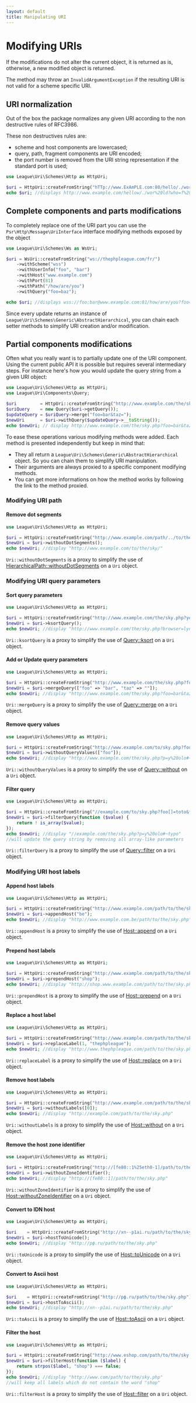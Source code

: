 ```yaml
---
layout: default
title: Manipulating URI
---
```


# Modifying URIs

<p class="message-notice">If the modifications do not alter the current object, it is returned as is, otherwise, a new modified object is returned.</p>

<p class="message-warning">The method may throw an <code>InvalidArgumentException</code> if the resulting URI is not valid for a scheme specific URI.</p>

## URI normalization

Out of the box the package normalizes any given URI according to the non destructive rules of RFC3986.

These non destructives rules are:

- scheme and host components are lowercased;
- query, path, fragment components are URI encoded;
- the port number is removed from the URI string representation if the standard port is used;

~~~php
use League\Uri\Schemes\Http as HttpUri;

$uri = HttpUri::createFromString("hTTp://www.ExAmPLE.com:80/hello/./wor ld?who=f+3#title");
echo $uri; //displays http://www.example.com/hellow/./wor%20ld?who=f%203#title
~~~

## Complete components and parts modifications

To completely replace one of the URI part you can use the `Psr\Http\Message\UriInterface` interface modifying methods exposed by the object

~~~php
use League\Uri\Schemes\Ws as WsUri;

$uri = WsUri::createFromString("ws://thephpleague.com/fr/")
    ->withScheme("wss")
    ->withUserInfo("foo", "bar")
    ->withHost("www.example.com")
    ->withPort(81)
    ->withPath("/how/are/you")
    ->withQuery("foo=baz");

echo $uri; //displays wss://foo:bar@www.example.com:81/how/are/you?foo=baz
~~~

Since every update returns an instance of `League\Uri\Schemes\Generic\AbstractHierarchical`, you can chain each setter methods to simplify URI creation and/or modification.

## Partial components modifications

Often what you really want is to partially update one of the URI component. Using the current public API it is possible but requires several intermediary steps. For instance here's how you would update the query string from a given URI object:

~~~php
use League\Uri\Schemes\Http as HttpUri;
use League\Uri\Components\Query;

$uri         = HttpUri::createFromString("http://www.example.com/the/sky.php?foo=toto#~typo");
$uriQuery    = new Query($uri->getQuery());
$updateQuery = $uriQuery->merge("foo=bar&taz=");
$newUri      = $uri->withQuery($updateQuery->__toString());
echo $newUri; // display http://www.example.com/the/sky.php?foo=bar&taz#~typo
~~~

To ease these operations various modifying methods were added. Each method is presented independently but keep in mind that:

- They all return a `League\Uri\Schemes\Generic\AbstractHierarchical` object. So you can chain them to simplify URI manipulation.
- Their arguments are always proxied to a specific component modifying methods.
- You can get more informations on how the method works by following the link to the method proxied.

### Modifying URI path

#### Remove dot segments

~~~php
use League\Uri\Schemes\Http as HttpUri;

$uri = HttpUri::createFromString("http://www.example.com/path/../to/the/./sky/");
$newUri = $uri->withoutDotSegments();
echo $newUri; //display "http://www.example.com/to/the/sky/"
~~~

`Uri::withoutDotSegments` is a proxy to simplify the use of [HierarchicalPath::withoutDotSegments](/4.0/components/hierarchical-path/#removing-dot-segments) on a `Uri` object.

### Modifying URI query parameters

#### Sort query parameters

~~~php
use League\Uri\Schemes\Http as HttpUri;

$uri = HttpUri::createFromString("http://www.example.com/the/sky.php?yellow=tiger&browser=lynx");
$newUri = $uri->ksortQuery();
echo $newUri; //display "http://www.example.com/the/sky.php?browser=lynx&yellow=tiger"
~~~

`Uri::ksortQuery` is a proxy to simplify the use of [Query::ksort](/4.0/components/query/#sort-parameters) on a `Uri` object.

#### Add or Update query parameters

~~~php
use League\Uri\Schemes\Http as HttpUri;

$uri = HttpUri::createFromString("http://www.example.com/the/sky.php?foo=toto#~typo");
$newUri = $uri->mergeQuery(["foo" => "bar", "taz" => ""]);
echo $newUri; //display "http://www.example.com/the/sky.php?foo=bar&taz#~typo"
~~~

`Uri::mergeQuery` is a proxy to simplify the use of [Query::merge](/4.0/components/query/#add-or-update-parameters) on a `Uri` object.

#### Remove query values

~~~php
use League\Uri\Schemes\Http as HttpUri;

$uri = HttpUri::createFromString("http://www.example.com/to/sky.php?foo=toto&p=y+olo#~typo");
$newUri = $uri->withoutQueryValues(["foo"]);
echo $newUri; //display "http://www.example.com/the/sky.php?p=y%20olo#~typo"
~~~

`Uri::withoutQueryValues` is a proxy to simplify the use of [Query::without](/4.0/components/query/#remove-parameters) on a `Uri` object.

#### Filter query

~~~php
use League\Uri\Schemes\Http as HttpUri;

$uri = HttpUri::createFromString("//example.com/to/sky.php?foo[]=toto&foo[]=bar&p=y+olo#~typo");
$newUri = $uri->filterQuery(function ($value) {
    return ! is_array($value);
});
echo $newUri; //display "//example.com/the/sky.php?p=y%20olo#~typo"
//will update the query string by removing all array-like parameters
~~~

`Uri::filterQuery` is a proxy to simplify the use of [Query::filter](/4.0/components/query/#filter-the-query) on a `Uri` object.

### Modifying URI host labels

#### Append host labels

~~~php
use League\Uri\Schemes\Http as HttpUri;

$uri = HttpUri::createFromString("http://www.example.com/path/to/the/sky.php");
$newUri = $uri->appendHost("be");
echo $newUri; //display "http://www.example.com.be/path/to/the/sky.php"
~~~

`Uri::appendHost` is a proxy to simplify the use of [Host::append](/4.0/components/host/#append-labels) on a `Uri` object.

#### Prepend host labels

~~~php
use League\Uri\Schemes\Http as HttpUri;

$uri = HttpUri::createFromString("http://www.example.com/path/to/the/sky.php");
$newUri = $uri->prependHost("shop");
echo $newUri; //display "http://shop.www.example.com/path/to/the/sky.php"
~~~

`Uri::prependHost` is a proxy to simplify the use of [Host::prepend](/4.0/components/host/#prepend-labels) on a `Uri` object.

#### Replace a host label

~~~php
use League\Uri\Schemes\Http as HttpUri;

$uri = HttpUri::createFromString("http://www.example.com/path/to/the/sky.php");
$newUri = $uri->replaceLabel(1, "thephpleague");
echo $newUri; //display "http://www.thephpleague.com/path/to/the/sky.php"
~~~

`Uri::replaceLabel` is a proxy to simplify the use of [Host::replace](/4.0/components/host/#replace-label) on a `Uri` object.

#### Remove host labels

~~~php
use League\Uri\Schemes\Http as HttpUri;

$uri = HttpUri::createFromString("http://www.example.com/path/to/the/sky.php");
$newUri = $uri->withoutLabels([0]);
echo $newUri; //display "http://example.com/path/to/the/sky.php"
~~~

`Uri::withoutLabels` is a proxy to simplify the use of [Host::without](/4.0/components/host/#remove-labels) on a `Uri` object.

#### Remove the host zone identifier

~~~php
use League\Uri\Schemes\Http as HttpUri;

$uri = HttpUri::createFromString("http://[fe80::1%25eth0-1]/path/to/the/sky.php");
$newUri = $uri->withoutZoneIdentifier();
echo $newUri; //display "http://[fe80::1]/path/to/the/sky.php"
~~~

`Uri::withoutZoneIdentifier` is a proxy to simplify the use of [Host::withoutZoneIdentifier](/4.0/components/host/#remove-zone-identifier) on a `Uri` object.

#### Convert to IDN host

~~~php
use League\Uri\Schemes\Http as HttpUri;

$uri    = HttpUri::createFromString("http://xn--p1ai.ru/path/to/the/sky.php");
$newUri = $uri->hostToUnicode();
echo $newUri; //display "http://рф.ru/path/to/the/sky.php"
~~~

`Uri::toUnicode` is a proxy to simplify the use of [Host::toUnicode](/4.0/components/host/#transcode-the-host) on a `Uri` object.

#### Convert to Ascii host

~~~php
use League\Uri\Schemes\Http as HttpUri;

$uri    = HttpUri::createFromString("http://рф.ru/path/to/the/sky.php");
$newUri = $uri->hostToAscii();
echo $newUri; //display "http://xn--p1ai.ru/path/to/the/sky.php"
~~~

`Uri::toAscii` is a proxy to simplify the use of [Host::toAscii](/4.0/components/host/#transcode-the-host) on a `Uri` object.

#### Filter the host

~~~php
use League\Uri\Schemes\Http as HttpUri;

$uri = HttpUri::createFromString("http://www.eshop.com/path/to/the/sky.php");
$newUri = $uri->filterHost(function ($label) {
    return strpos($label, "shop") === false;
});
echo $newUri; //display "http://www.com/path/to/the/sky.php"
//will keep all labels which do not contain the word "shop"
~~~

`Uri::filterHost` is a proxy to simplify the use of [Host::filter](/4.0/components/host/#filter-labels) on a `Uri` object.
